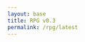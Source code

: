 ```yaml
---
layout: base
title: RPG v0.3
permalink: /rpg/latest
---
```

<script type = "module">
import PlayerOne from '{{site.baseurl}}/assets/js/rpg0x/latest/PlayerOne.js';
import PlayerTwo from '{{site.baseurl}}/assets/js/rpg0x/latest/PlayerTwo.js';

function checkCollision() {
            if (
                PlayerOne.x < PlayerTwo.x + PlayerTwo.width &&
                PlayerOne.x + PlayerOne.width > PlayerTwo.x &&
                PlayerOne.y < PlayerTwo.y + PlayerTwo.height &&
                PlayerOne.y + PlayerOne.height > PlayerTwo.y
            ) {
                alert("Game over! You were caught.");
            }
        }
        function gameLoop() {
            checkCollision();

                requestAnimationFrame(gameLoop);
            }
</script>

<style>
.custom-alert {
    display: none;
    position: fixed;
    left: 50%;
    top: 50%;
    transform: translate(-50%, -50%);
    z-index: 1000;
}

.custom-alert button {
    background-color: transparent; /* Fully transparent background */
    display: flex; /* Use flexbox for layout */
    align-items: center; /* Center items vertically */
    justify-content: center; /* Center items horizontally */
    width: 100%; /* Adjust width to fit content */
    height: 100%; /* Adjust height to fit content */
    position: absolute; /* Position the button relative to the alert box */
}

</style>

<div id="gameContainer">
    <canvas id='gameCanvas'></canvas>
</div>

<div id="custom-alert" class="custom-alert">
    <button onclick="closeCustomAlert()" id="custom-alert-message"></button>
</div>

<script type="module">
    import GameControl from '{{site.baseurl}}/assets/js/rpg0x/latest/GameControl.js';

    const path = "{{site.baseurl}}";

    // Start game engine
    GameControl.start(path);

</script>
